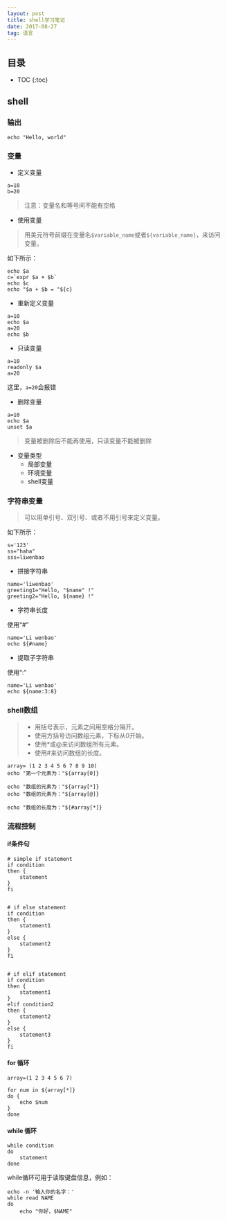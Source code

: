 ```yaml
---
layout: post
title: shell学习笔记
date: 2017-08-27
tag: 语言
---
```


## 目录

* TOC
{:toc}


## shell

### 输出

```
echo "Hello, world"
```

### 变量

- 定义变量

```shell
a=10
b=20
```

> 注意：变量名和等号间不能有空格

- 使用变量

> 用美元符号前缀在变量名```$variable_name```或者```${variable_name}```，来访问变量。


如下所示：

```shell
echo $a
c=`expr $a + $b`
echo $c
echo "$a + $b = "${c}
```

- 重新定义变量

```shell
a=10
echo $a
a=20
echo $b
```

- 只读变量

```shell
a=10
readonly $a
a=20
```

这里，```a=20```会报错

- 删除变量

```shell
a=10
echo $a
unset $a
```

> 变量被删除后不能再使用，只读变量不能被删除

- 变量类型
    - 局部变量
    - 环境变量
    - shell变量

### 字符串变量

> 可以用单引号、双引号、或者不用引号来定义变量。


如下所示：

```shell
s='123'
ss="haha"
sss=liwenbao
```

- 拼接字符串

```shell
name='liwenbao'
greeting1="Hello, "$name" !"
greeting2="Hello, ${name} !"
```

- 字符串长度

使用“#”

```shell
name='Li wenbao'
echo ${#name}
```

- 提取子字符串

使用“:”

```shell
name='Li wenbao'
echo ${name:3:8}
```

### shell数组

> - 用括号表示，元素之间用空格分隔开。
> - 使用方括号访问数组元素，下标从0开始。
> - 使用*或@来访问数组所有元素。
> - 使用#来访问数组的长度。

```shell
array= (1 2 3 4 5 6 7 8 9 10)
echo "第一个元素为："${array[0]}

echo "数组的元素为："${array[*]}
echo "数组的元素为："${array[@]}

echo "数组的长度为："${#array[*]}
```


### 流程控制


#### if条件句

```shell
# simple if statement
if condition
then {
    statement
}
fi


# if else statement
if condition
then {
    statement1
}
else {
    statement2
}
fi


# if elif statement
if condition
then {
    statement1
}
elif condition2
then {
    statement2
}
else {
    statement3
}
fi

```


#### for 循环

```shell
array=(1 2 3 4 5 6 7)

for num in ${array[*]}
do {
    echo $num
}
done
```


#### while 循环

```shell
while condition
do 
    statement
done
```

while循环可用于读取键盘信息，例如：

```shell
echo -n '输入你的名字：'
while read NAME
do
    echo "你好，$NAME"
```


